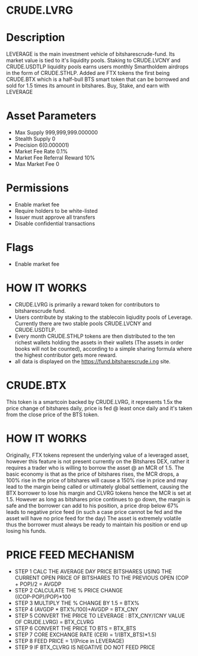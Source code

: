 # CRUDE.LVRG

# Description
LEVERAGE is the main investment vehicle of bitsharescrude-fund. Its market value is tied to it's liquidity pools. Staking to CRUDE.LVCNY and CRUDE.USDTLP liquidity pools earns users monthly Smartholdem airdrops in the form of CRUDE.STHLP. Added are FTX tokens the first being CRUDE.BTX which is a half-bull BTS smart token that can be borrowed and sold for 1.5 times its amount in bitshares.  Buy, Stake, and earn with LEVERAGE

# Asset Parameters
- Max Supply 999,999,999.000000
- Stealth Supply 0
- Precision 6(0.000001)
- Market Fee Rate 0.1%
- Market Fee Referral Reward 10%
- Max Market Fee 0
# Permissions
- Enable market fee
- Require holders to be white-listed
- Issuer must approve all transfers
- Disable confidential transactions
# Flags
- Enable market fee
# HOW IT WORKS
- CRUDE.LVRG is primarily a reward token for contributors to bitsharescrude fund.
- Users contribute by staking to the stablecoin liqiudity pools of Leverage. Currently there are two stable pools CRUDE.LVCNY and CRUDE.USDTLP.
- Every month CRUDE.STHLP tokens are then distributed to the ten richest wallets holding the assets in their wallets (The assets in order books will not be counted), according to a simple sharing formula where the highest contributor gets more reward.
- all data is displayed on the https://fund.bitsharescrude.i.ng site.

# CRUDE.BTX
This token is a smartcoin backed by CRUDE.LVRG, it represents 1.5x the price change of bitshares daily, price is fed @ least once
daily and it's taken from the close price of the BTS token.

# HOW IT WORKS
Originally, FTX tokens represent the underlying value of a leveraged asset, however this feature is not present currently on the
Bitshares DEX, rather it requires a trader who is willing to borrow the asset @ an MCR of 1.5. 
The basic economy is that as the price of bitshares rises, the MCR drops, a 100% rise in the price of bitshares will cause a
150% rise in price and may lead to the margin being called or ultimately global settlement, causing the BTX borrower to lose his margin and CLVRG tokens hence the MCR is set at 1.5.
However as long as bitshares price continues to go down, the margin is safe and the borrower can add to his position, a price drop below 67% leads to negative price feed (in such a case price cannot be fed
and the asset will have no price feed for the day)
The asset is extremely volatile thus the borrower must always be ready to maintain his position or end up losing his funds.
# PRICE FEED MECHANISM
- STEP 1 CALC THE AVERAGE DAY PRICE BITSHARES USING THE CURRENT OPEN PRICE OF BITSHARES TO THE PREVIOUS OPEN
     (COP + POP)/2 = AVGDP
- STEP 2 CALCULATE THE % PRICE CHANGE  
     ((COP-POP)/POP)*100
- STEP 3 MULTIPLY THE % CHANGE BY 1.5 = BTX%
- STEP 4 (AVGDP * BTX%/100)+AVGDP = BTX_CNY
- STEP 5 CONVERT THE PRICE TO LEVERAGE : BTX_CNY/(CNY VALUE OF CRUDE.LVRG) = BTX_CLVRG
- STEP 6 CONVERT THE PRICE TO BTS = BTX_BTS
- STEP 7 CORE EXCHANGE RATE (CER) = 1/(BTX_BTS)*1.5)
- STEP 8 FEED PRICE = 1/(Price in LEVERAGE)
- STEP 9 IF BTX_CLVRG IS NEGATIVE DO NOT FEED PRICE 
     
